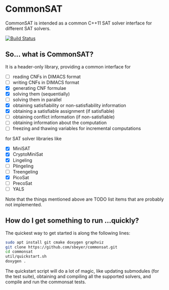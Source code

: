 # CommonSAT

CommonSAT is intended as a common C++11 SAT solver interface for different SAT solvers.

[![Build Status](https://travis-ci.org/sbeyer/commonsat.svg)](https://travis-ci.org/sbeyer/commonsat)

## So... what is CommonSAT?

It is a header-only library, providing a common interface for

 - [ ] reading CNFs in DIMACS format
 - [ ] writing CNFs in DIMACS format
 - [X] generating CNF formulae
 - [X] solving them (sequentially)
 - [ ] solving them in parallel
 - [X] obtaining satisfiability or non-satisfiability information
 - [X] obtaining a satisfiable assignment (if satisfiable)
 - [ ] obtaining conflict information (if non-satisfiable)
 - [ ] obtaining information about the computation
 - [ ] freezing and thawing variables for incremental computations

for SAT solver libraries like

 - [X] MiniSAT
 - [X] CryptoMiniSat
 - [X] Lingeling
 - [ ] Plingeling
 - [ ] Treengeling
 - [X] PicoSat
 - [ ] PrecoSat
 - [ ] YALS

Note that the things mentioned above are TODO list items that are probably not
implemented.

## How do I get something to run ...quickly?

The quickest way to get started is along the following lines:
```sh
sudo apt install git cmake doxygen graphviz
git clone https://github.com/sbeyer/commonsat.git
cd commonsat
util/quickstart.sh
doxygen .
```

The quickstart script will do a lot of magic, like updating submodules (for
the test suite), obtaining and compiling all the supported solvers, and
compile and run the commonsat tests.
